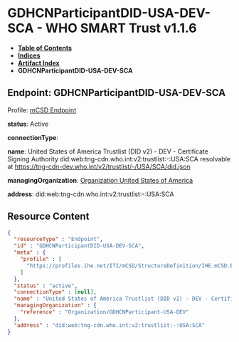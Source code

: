# GDHCNParticipantDID-USA-DEV-SCA - WHO SMART Trust v1.1.6

* [**Table of Contents**](toc.md)
* [**Indices**](indices.md)
* [**Artifact Index**](artifacts.md)
* **GDHCNParticipantDID-USA-DEV-SCA**

## Endpoint: GDHCNParticipantDID-USA-DEV-SCA

Profile: [mCSD Endpoint](https://profiles.ihe.net/ITI/mCSD/4.0.0/StructureDefinition-IHE.mCSD.Endpoint.html)

**status**: Active

**connectionType**: 

**name**: United States of America Trustlist (DID v2) - DEV - Certificate Signing Authority did:web:tng-cdn.who.int:v2:trustlist:-:USA:SCA resolvable at https://tng-cdn-dev.who.int/v2/trustlist/-/USA/SCA/did.json

**managingOrganization**: [Organization United States of America](Organization-GDHCNParticipant-USA-DEV.md)

**address**: did:web:tng-cdn.who.int:v2:trustlist:-:USA:SCA



## Resource Content

```json
{
  "resourceType" : "Endpoint",
  "id" : "GDHCNParticipantDID-USA-DEV-SCA",
  "meta" : {
    "profile" : [
      "https://profiles.ihe.net/ITI/mCSD/StructureDefinition/IHE.mCSD.Endpoint"
    ]
  },
  "status" : "active",
  "connectionType" : [null],
  "name" : "United States of America Trustlist (DID v2) - DEV - Certificate Signing Authority\ndid:web:tng-cdn.who.int:v2:trustlist:-:USA:SCA\nresolvable at https://tng-cdn-dev.who.int/v2/trustlist/-/USA/SCA/did.json",
  "managingOrganization" : {
    "reference" : "Organization/GDHCNParticipant-USA-DEV"
  },
  "address" : "did:web:tng-cdn.who.int:v2:trustlist:-:USA:SCA"
}

```
